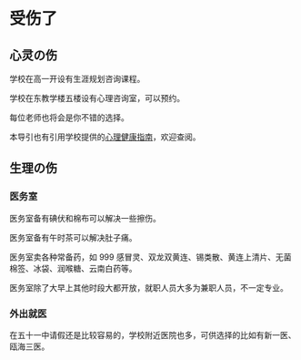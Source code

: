 # 受伤了

## 心灵の伤

学校在高一开设有生涯规划咨询课程。

学校在东教学楼五楼设有心理咨询室，可以预约。

每位老师也将会是你不错的选择。

本导引也有引用学校提供的[心理健康指南](../规章制度/文件/五、安全注意事项/（五）心理健康与人身安全.md)，欢迎查阅。

## 生理の伤

### 医务室

医务室备有碘伏和棉布可以解决一些擦伤。

医务室备有午时茶可以解决肚子痛。

医务室卖各种常备药，如 999 感冒灵、双龙双黄连、锡类散、黄连上清片、无菌棉签、冰袋、润喉糖、云南白药等。

医务室除了大早上其他时段大都开放，就职人员大多为兼职人员，不一定专业。

### 外出就医

在五十一中请假还是比较容易的，学校附近医院也多，可供选择的比如有新一医、瓯海三医。
